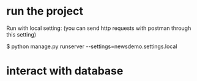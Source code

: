 # run the project

Run with local setting:
(you can send http requests with postman through this setting)

$ python manage.py runserver --settings=newsdemo.settings.local

# interact with database

